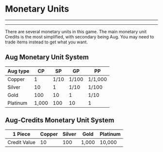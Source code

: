 # Monetary Units
________________________________________
________________________________________

There are several monetary units in this game. The main monetary unit Credits is the most simplified, with secondary being Aug. You may need to trade items instead to get what you want.

## **Aug Monetary Unit System**

| Aug type | CP | SP | GP | PP |
| ---- | ---- | ---- | ---- | ---- |
| Copper | 1 | 1/10 | 1/100 | 1/1,000 |
| Silver | 10 | 1 | 1/10 | 1/100 |
| Gold | 100 | 10 | 1 | 1/10 |
| Platinum | 1,000 | 100 | 10 | 1 |
## **Aug-Credits Monetary Unit System**

| 1 Piece | Copper | Silver | Gold | Platinum |
| ---- | ---- | ---- | ---- | ---- |
| Credit Value | 10 | 100 | 1,000 | 10,000 |
